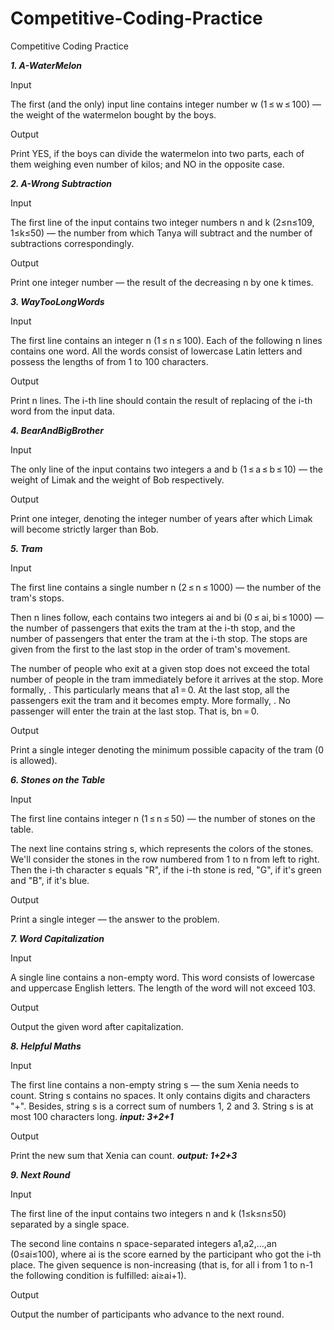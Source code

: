 # Competitive-Coding-Practice
Competitive Coding Practice

***1. A-WaterMelon***

Input

The first (and the only) input line contains integer number w (1 ≤ w ≤ 100) — the weight of the watermelon bought by the boys.

Output

Print YES, if the boys can divide the watermelon into two parts, each of them weighing even number of kilos; and NO in the opposite case.


***2. A-Wrong Subtraction***

Input

The first line of the input contains two integer numbers n and k (2≤n≤109, 1≤k≤50) — the number from which Tanya will subtract and the number of subtractions correspondingly.

Output

Print one integer number — the result of the decreasing n by one k times.


***3. WayTooLongWords***

Input

The first line contains an integer n (1 ≤ n ≤ 100). Each of the following n lines contains one word. All the words consist of lowercase Latin letters and possess the lengths of from 1 to 100 characters.

Output

Print n lines. The i-th line should contain the result of replacing of the i-th word from the input data.


***4. BearAndBigBrother***

Input

The only line of the input contains two integers a and b (1 ≤ a ≤ b ≤ 10) — the weight of Limak and the weight of Bob respectively.

Output

Print one integer, denoting the integer number of years after which Limak will become strictly larger than Bob.



***5. Tram***

Input

The first line contains a single number n (2 ≤ n ≤ 1000) — the number of the tram's stops.

Then n lines follow, each contains two integers ai and bi (0 ≤ ai, bi ≤ 1000) — the number of passengers that exits the tram at the i-th stop, and the number of passengers that enter the tram at the i-th stop. The stops are given from the first to the last stop in the order of tram's movement.

The number of people who exit at a given stop does not exceed the total number of people in the tram immediately before it arrives at the stop. More formally, . This particularly means that a1 = 0.
At the last stop, all the passengers exit the tram and it becomes empty. More formally, .
No passenger will enter the train at the last stop. That is, bn = 0.

Output

Print a single integer denoting the minimum possible capacity of the tram (0 is allowed).


***6. Stones on the Table***

Input

The first line contains integer n (1 ≤ n ≤ 50) — the number of stones on the table.

The next line contains string s, which represents the colors of the stones. We'll consider the stones in the row numbered from 1 to n from left to right. Then the i-th character s equals "R", if the i-th stone is red, "G", if it's green and "B", if it's blue.

Output

Print a single integer — the answer to the problem.


***7. Word Capitalization***

Input

A single line contains a non-empty word. This word consists of lowercase and uppercase English letters. The length of the word will not exceed 103.

Output

Output the given word after capitalization.


***8. Helpful Maths***

Input

The first line contains a non-empty string s — the sum Xenia needs to count. String s contains no spaces. It only contains digits and characters "+". Besides, string s is a correct sum of numbers 1, 2 and 3. String s is at most 100 characters long.  ***input: 3+2+1***

Output

Print the new sum that Xenia can count. ***output: 1+2+3***


***9. Next Round***

Input

The first line of the input contains two integers n and k (1≤k≤n≤50) separated by a single space.

The second line contains n space-separated integers a1,a2,...,an (0≤ai≤100), where ai is the score earned by the participant who got the i-th place. The given sequence is non-increasing (that is, for all i from 1 to n-1 the following condition is fulfilled: ai≥ai+1).

Output

Output the number of participants who advance to the next round.
